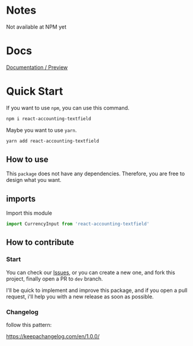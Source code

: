 # Notes

Not available at NPM yet

# Docs

<a href="https://alexcastrodev.github.io/shopify-input-currency"> Documentation / Preview </a>

# Quick Start

If you want to use `npm`, you can use this command.

```bash
npm i react-accounting-textfield
```

Maybe you want to use `yarn`.

```bash
yarn add react-accounting-textfield
```

## How to use

This `package` does not have any dependencies. Therefore, you are free to design what you want.

## imports

Import this module

```javascript
import CurrencyInput from 'react-accounting-textfield'
```

## How to contribute

### Start

You can check our <a href="https://github.com/AlexcastroDev/shopify-input-currency/issues">Issues</a>, or you can create a new one, and fork this project, finally open a PR to `dev` branch.

I'll be quick to implement and improve this package, and if you open a pull request, i'll help you with a new release as soon as possible.

### Changelog

follow this pattern:

https://keepachangelog.com/en/1.0.0/
